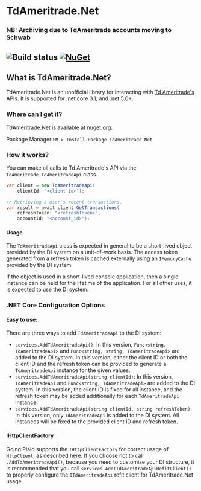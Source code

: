 # TdAmeritrade.Net

### NB: Archiving due to TdAmeritrade accounts moving to Schwab

![Build status](https://github.com/viceroypenguin/TdAmeritrade.Net/actions/workflows/build.yml/badge.svg)
[![NuGet](https://img.shields.io/nuget/v/TdAmeritrade.Net.svg?style=plastic)](https://www.nuget.org/packages/TdAmeritrade.Net/)
---

## What is TdAmeritrade.Net?
TdAmeritrade.Net is an unofficial library for interacting with 
[Td Ameritrade's](https://developer.tdameritrade.com/) APIs. 
It is supported for .net core 3.1, and .net 5.0+.

### Where can I get it?
TdAmeritrade.Net is available at [nuget.org](https://www.nuget.org/packages/TdAmeritrade.Net).

Package Manager `PM > Install-Package TdAmeritrade.Net`

### How it works?
You can make all calls to Td Ameritrade's API via the `TdAmeritrade.TdAmeritradeApi` class.

```c#
var client = new TdAmeritradeApi(
	clientId: "<client id>");

// Retrieving a user's recent transactions.
var result = await client.GetTransactions(
	refreshToken: "<refreshToken>",
	accountId: "<account_id>");
```

#### Usage
The `TdAmeritradeApi` class is expected in general to be a short-lived 
object provided by the DI system on a unit-of-work basis. The access token 
generated from a refresh token is cached externally using an `IMemoryCache` 
provided by the DI system. 

If the object is used in a short-lived console application, then a single
instance can be held for the lifetime of the application. For all other uses,
it is expected to use the DI system.

### .NET Core Configuration Options

#### Easy to use:
There are three ways to add `TdAmeritradeApi` to the DI system:
* `services.AddTdAmeritradeApi()`: In this version, `Func<string, TdAmeritradeApi>`
and `Func<string, string, TdAmeritradeApi>` are added to the DI system. In this
version, either the client ID or both the client ID and the refresh token can be
provided to generate a `TdAmeritradeApi` instance for the given values. 
* `services.AddTdAmeritradeApi(string clientId)`: In this version, `TdAmeritradeApi`
and `Func<string, TdAmeritradeApi>` are added to the DI system. In this version,
the client ID is fixed for all instance, and the refresh token may be added
additionally for each `TdAmeritradeApi` instance.
* `services.AddTdAmeritradeApi(string clientId, string refreshToken)`: In this 
version, only `TdAmeritradeApi` is added to the DI system. All instances will be
fixed to the provided client ID and refresh token.

#### IHttpClientFactory

Going.Plaid supports the `IHttpClientFactory` for correct usage of `HttpClient`, as described [here](https://docs.microsoft.com/en-us/dotnet/architecture/microservices/implement-resilient-applications/use-httpclientfactory-to-implement-resilient-http-requests).
If you choose not to call `.AddTdAmeritradeApi()`, because you need to customize your DI structure, it is recommended that you call
`services.AddITdAmeritradeApiRefitClient()` to properly configure the `ITdAmeritradeApi` refit client for TdAmeritrade.Net usage.
